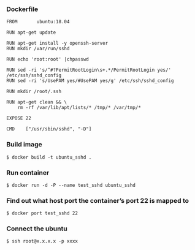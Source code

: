 ### Dockerfile
```
FROM       ubuntu:18.04

RUN apt-get update

RUN apt-get install -y openssh-server
RUN mkdir /var/run/sshd

RUN echo 'root:root' |chpasswd

RUN sed -ri 's/^#?PermitRootLogin\s+.*/PermitRootLogin yes/' /etc/ssh/sshd_config
RUN sed -ri 's/UsePAM yes/#UsePAM yes/g' /etc/ssh/sshd_config

RUN mkdir /root/.ssh

RUN apt-get clean && \
    rm -rf /var/lib/apt/lists/* /tmp/* /var/tmp/*

EXPOSE 22

CMD    ["/usr/sbin/sshd", "-D"]
```

### Build image
```
$ docker build -t ubuntu_sshd .
```

### Run container
```
$ docker run -d -P --name test_sshd ubuntu_sshd
```

### Find out what host port the container’s port 22 is mapped to

```
$ docker port test_sshd 22
```

### Connect the ubuntu
```
$ ssh root@x.x.x.x -p xxxx
```

